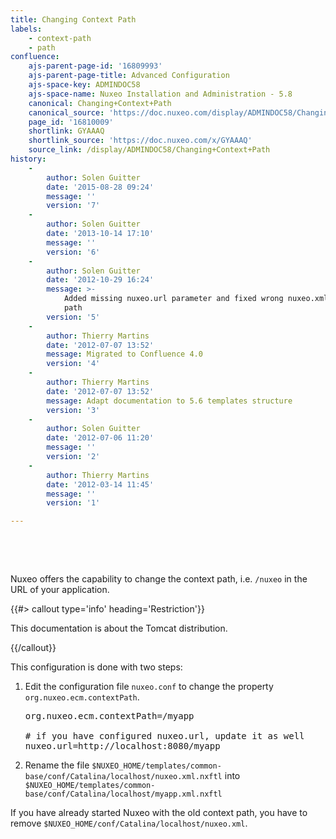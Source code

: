 ```yaml
---
title: Changing Context Path
labels:
    - context-path
    - path
confluence:
    ajs-parent-page-id: '16809993'
    ajs-parent-page-title: Advanced Configuration
    ajs-space-key: ADMINDOC58
    ajs-space-name: Nuxeo Installation and Administration - 5.8
    canonical: Changing+Context+Path
    canonical_source: 'https://doc.nuxeo.com/display/ADMINDOC58/Changing+Context+Path'
    page_id: '16810009'
    shortlink: GYAAAQ
    shortlink_source: 'https://doc.nuxeo.com/x/GYAAAQ'
    source_link: /display/ADMINDOC58/Changing+Context+Path
history:
    - 
        author: Solen Guitter
        date: '2015-08-28 09:24'
        message: ''
        version: '7'
    - 
        author: Solen Guitter
        date: '2013-10-14 17:10'
        message: ''
        version: '6'
    - 
        author: Solen Guitter
        date: '2012-10-29 16:24'
        message: >-
            Added missing nuxeo.url parameter and fixed wrong nuxeo.xml.nxftl
            path
        version: '5'
    - 
        author: Thierry Martins
        date: '2012-07-07 13:52'
        message: Migrated to Confluence 4.0
        version: '4'
    - 
        author: Thierry Martins
        date: '2012-07-07 13:52'
        message: Adapt documentation to 5.6 templates structure
        version: '3'
    - 
        author: Solen Guitter
        date: '2012-07-06 11:20'
        message: ''
        version: '2'
    - 
        author: Thierry Martins
        date: '2012-03-14 11:45'
        message: ''
        version: '1'

---
```

&nbsp;

&nbsp;

Nuxeo offers the capability to change the context path, i.e. `/nuxeo` in the URL of your application.

{{#> callout type='info' heading='Restriction'}}

This documentation is about the Tomcat distribution.

{{/callout}}

This configuration is done with two steps:

1.  Edit the configuration file `nuxeo.conf` to change the property `org.nuxeo.ecm.contextPath`.

    <pre>org.nuxeo.ecm.contextPath=/myapp

    # if you have configured nuxeo.url, update it as well
    nuxeo.url=http://localhost:8080/myapp </pre>

2.  Rename the file `$NUXEO_HOME/templates/common-base/conf/Catalina/localhost/nuxeo.xml.nxftl` into `$NUXEO_HOME/templates/common-base/conf/Catalina/localhost/myapp.xml.nxftl`

If you have already started Nuxeo with the old context path, you have to remove `$NUXEO_HOME/conf/Catalina/localhost/nuxeo.xml`.

&nbsp;